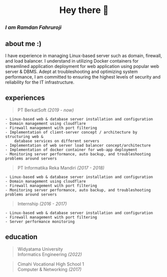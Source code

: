 # **<p align="center">Hey there 👋</p>**

### _I am Ramdan Fahruroji_


## about me :)

I have experience in managing Linux-based server such as domain, firewall, and load balancer. I understand in utilizing Docker containers for streamlined application deployment for web application using popular web server & DBMS. Adept at troubleshooting and optimizing system performance, I am committed to ensuring the highest levels of security and reliability for the IT infrastructure.

## experiences

> PT BerkatSoft _(2019 - now)_
```
- Linux-based web & database server installation and configuration
- Domain management using cloudflare
- Firewall management with port filtering
- Implementation of client-server concept / architecture by structuring web & 
    database services on different servers
- Implementation of web server load balancer concept/architecture
- Implementation of docker container for web-app deployment
- Monitoring server performance, auto backup, and troubleshooting problems around servers
```

> PT Informatika Reka Mandiri _(2017 - 2018)_
```
- Linux-based web & database server installation and configuration
- Domain management using cloudflare
- Firewall management with port filtering
- Monitoring server performance, auto backup, and troubleshooting problems around servers
```

> Internship _(2016 - 2017)_
```
- Linux-based web & database server installation and configuration
- Firewall management with port filtering
- Server performance monitoring
```

## education

> Widyatama University <br />
Informatics Engineering _(2022)_

> Cimahi Vocational High School 1 <br />
Computer & Networking _(2017)_